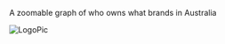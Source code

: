A zoomable graph of who owns what brands in Australia

![LogoPic](https://github.com/beadyYes/AustralianBrandsAndMasters/assets/154564568/44e2c562-2970-41d0-95a6-84499776a12e)
